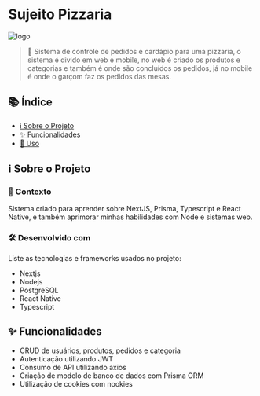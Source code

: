 # Sujeito Pizzaria

![logo](https://github.com/user-attachments/assets/ea56d858-91b8-4dac-9efa-cb41eb28daf4)

> 🚀 Sistema de controle de pedidos e cardápio para uma pizzaria, o sistema é divido em web e mobile, no web é criado os produtos e categorias e também é onde são concluídos os pedidos, já no mobile é onde o garçom faz os pedidos das mesas.

## 📚 Índice

- [ℹ️ Sobre o Projeto](#sobre-o-projeto)
- [✨ Funcionalidades](#funcionalidades)
- [🚀 Uso](#uso)

## ℹ️ Sobre o Projeto

### 📝 Contexto
Sistema criado para aprender sobre NextJS, Prisma, Typescript e React Native, e também aprimorar minhas habilidades com Node e sistemas web.

### 🛠️ Desenvolvido com
Liste as tecnologias e frameworks usados no projeto:
- Nextjs
- Nodejs
- PostgreSQL
- React Native
- Typescript

## ✨ Funcionalidades

- CRUD de usuários, produtos, pedidos e categoria 
- Autenticação utilizando JWT
- Consumo de API utilizando axios
- Criação de modelo de banco de dados com Prisma ORM
- Utilização de cookies com nookies
